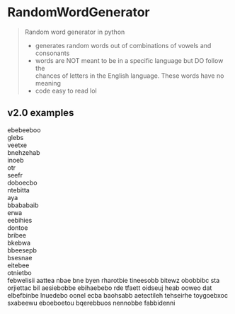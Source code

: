 # RandomWordGenerator
> Random word generator in python
> - generates random words out of combinations of vowels and consonants
> - words are NOT meant to be in a specific language but DO follow the   
    chances of letters in the English language. These words have no meaning
> - code easy to read lol

## v2.0 examples
ebebeeboo  
glebs  
veetxe  
bnehzehab  
inoeb  
otr  
seefr  
doboecbo  
ntebitta  
aya  
bbababaib  
erwa  
eebihies  
dontoe  
bribee  
bkebwa  
bbeesepb  
bsesnae  
eitebee  
otnietbo  
febwelisii
aattea
nbae
bne
byen
rharotbie
tineesobb
bitewz
obobbibc
sta
orjiettac
bil
aesiebobbe
ebihaebebo
rde
tfaett
oidseuj
heab
ooweo
dat
elbefbinbe
lnuedebo
oonel
ecba
baohsabb
aetectileh
tehseirhe
toygoebxoc
sxabeewu
eboeboetou
bqerebbuos
nennobbe
fabbidenni
